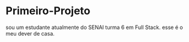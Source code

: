 # Primeiro-Projeto
sou um estudante atualmente do SENAI turma 6 em Full Stack.
esse é o meu dever de casa.
